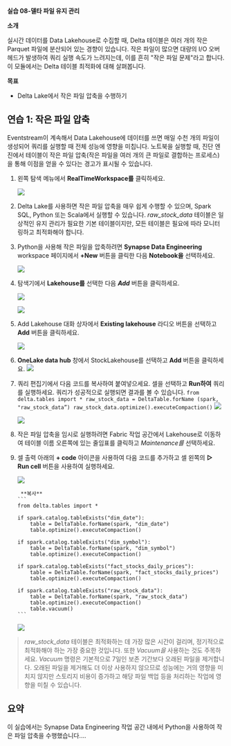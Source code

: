**실습 08-델타 파일 유지 관리**

**소개**

실시간 데이터를 Data Lakehouse로 수집할 때, Delta 테이블은 여러 개의
작은 Parquet 파일에 분산되어 있는 경향이 있습니다. 작은 파일이 많으면
대량의 I/O 오버헤드가 발생하여 쿼리 실행 속도가 느려지는데, 이를 흔히
"작은 파일 문제"라고 합니다. 이 모듈에서는 Delta 테이블 최적화에 대해
살펴봅니다.

**목표**

- Delta Lake에서 작은 파일 압축을 수행하기

## 연습 1: 작은 파일 압축

Eventstream이 계속해서 Data Lakehouse에 데이터를 쓰면 매일 수천 개의
파일이 생성되어 쿼리를 실행할 때 전체 성능에 영향을 미칩니다. 노트북을
실행할 때, 진단 엔진에서 테이블이 작은 파일 압축(작은 파일을 여러 개의
큰 파일로 결합하는 프로세스)을 통해 이점을 얻을 수 있다는 경고가 표시될
수 있습니다.

1.  왼쪽 탐색 메뉴에서 **RealTimeWorkspace를** 클릭하세요.

     ![](./media/image1.png)

2.  Delta Lake를 사용하면 작은 파일 압축을 매우 쉽게 수행할 수 있으며,
    Spark SQL, Python 또는 Scala에서 실행할 수 있습니다.
    *raw_stock_data* 테이블은 일상적인 유지 관리가 필요한 기본
    테이블이지만, 모든 테이블은 필요에 따라 모니터링하고 최적화해야
    합니다.

3.  Python을 사용해 작은 파일을 압축하려면 **Synapse Data Engineering**
    workspace 페이지에서 **+New** 버튼을 클릭한 다음 **Notebook을**
    선택하세요.

     ![](./media/image2.png)

4.  탐색기에서 **Lakehouse를** 선택한 다음 ***Add*** 버튼을 클릭하세요.

     ![](./media/image3.png)
 
     ![](./media/image4.png)

5.  Add Lakehouse 대화 상자에서 **Existing lakehouse** 라디오 버튼을
    선택하고 **Add** 버튼을 클릭하세요.

     ![](./media/image5.png)

6.  **OneLake data hub** 창에서 StockLakehouse를 선택하고 **Add** 버튼을
    클릭하세요.
      ![](./media/image6.png)

7.  쿼리 편집기에서 다음 코드를 복사하여 붙여넣으세요. 셀을 선택하고
    **Run하여** 쿼리를 실행하세요. 쿼리가 성공적으로 실행되면 결과를 볼
    수 있습니다.
            ```
            from delta.tables import *
            raw_stock_data = DeltaTable.forName (spark, "raw_stock_data”)
            raw_stock_data.optimize().executeCompaction()
           ```
      ![](./media/image7.png)

      ![](./media/image8.png)

8.  작은 파일 압축을 임시로 실행하려면 Fabric 작업 공간에서 Lakehouse로
    이동하여 테이블 이름 오른쪽에 있는 줄임표를 클릭하고 *Maintenance를*
    선택하세요.

9.  셀 출력 아래의 **+ code** 아이콘을 사용하여 다음 코드를 추가하고 셀
    왼쪽의 **▷ Run cell** 버튼을 사용하여 실행하세요.

     ![](./media/image9.png)

         **복사**
        ```
        from delta.tables import *
        
        if spark.catalog.tableExists("dim_date"):
            table = DeltaTable.forName(spark, "dim_date")
            table.optimize().executeCompaction()
        
        if spark.catalog.tableExists("dim_symbol"):
            table = DeltaTable.forName(spark, "dim_symbol")
            table.optimize().executeCompaction()
        
        if spark.catalog.tableExists("fact_stocks_daily_prices"):
            table = DeltaTable.forName(spark, "fact_stocks_daily_prices")
            table.optimize().executeCompaction()
        
        if spark.catalog.tableExists("raw_stock_data"):
            table = DeltaTable.forName(spark, "raw_stock_data")
            table.optimize().executeCompaction()
            table.vacuum()
        ```

       ![](./media/image10.png)
> *raw_stock_data* 테이블은 최적화하는 데 가장 많은 시간이 걸리며,
> 정기적으로 최적화해야 하는 가장 중요한 것입니다. 또한 *Vacuum을*
> 사용하는 것도 주목하세요. *Vacuum* 명령은 기본적으로 7일인 보존
> 기간보다 오래된 파일을 제거합니다. 오래된 파일을 제거해도 더 이상
> 사용하지 않으므로 성능에는 거의 영향을 미치지 않지만 스토리지 비용이
> 증가하고 해당 파일 백업 등을 처리하는 작업에 영향을 미칠 수 있습니다.

## **요약**

이 실습에서는 Synapse Data Engineering 작업 공간 내에서 Python을
사용하여 작은 파일 압축을 수행했습니다....
